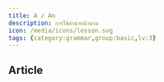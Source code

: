 ```yaml
---
title: A / An
description: การใช้คำนำหน้านาม
icon: /media/icons/lesson.svg
tags: {category:grammar,group:basic,lv:3}
---
```


## Article